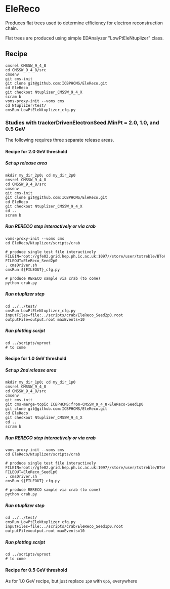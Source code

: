 # EleReco

Produces flat trees used to determine efficiency for electron reconstruction chain.

Flat trees are produced using simple EDAnalyzer "LowPtEleNtuplizer" class.

## Recipe

```
cmsrel CMSSW_9_4_8
cd CMSSW_9_4_8/src
cmsenv
git cms-init
git clone git@github.com:ICBPHCMS/EleReco.git
cd EleReco
git checkout Ntuplizer_CMSSW_9_4_X
scram b
voms-proxy-init --voms cms
cd Ntuplizer/test/
cmsRun LowPtEleNtuplizer_cfg.py
```

### Studies with trackerDrivenElectronSeed.MinPt = 2.0, 1.0, and 0.5 GeV

The following requires three separate release areas.

#### Recipe for 2.0 GeV threshold

##### Set up release area

```
mkdir my_dir_2p0; cd my_dir_2p0
cmsrel CMSSW_9_4_8
cd CMSSW_9_4_8/src
cmsenv
git cms-init
git clone git@github.com:ICBPHCMS/EleReco.git
cd EleReco
git checkout Ntuplizer_CMSSW_9_4_X
cd ..
scram b
```

##### Run RERECO step interactively or via crab 

```
voms-proxy-init --voms cms
cd EleReco/Ntuplizer/scripts/crab

# produce single test file interactively
FILEIN=root://gfe02.grid.hep.ph.ic.ac.uk:1097//store/user/tstreble/BToKee_Pythia/BToKee_Pythia_PUMix_18_03_18/180318_112206/0001/BToKee_PUMix_1460.root
FILEOUT=EleReco_Seed2p0
. cmsDriver.sh
cmsRun ${FILEOUT}_cfg.py

# produce RERECO sample via crab (to come)
python crab.py
```

##### Run ntuplizer step

```
cd ../../test/
cmsRun LowPtEleNtuplizer_cfg.py inputFiles=file:../scripts/crab/EleReco_Seed2p0.root outputFile=output.root maxEvents=10
```

##### Run plotting script

```
cd ../scripts/uproot
# to come
```

#### Recipe for 1.0 GeV threshold

##### Set up 2nd release area

```
mkdir my_dir_1p0; cd my_dir_1p0
cmsrel CMSSW_9_4_8
cd CMSSW_9_4_8/src
cmsenv
git cms-init
git cms-merge-topic ICBPHCMS:from-CMSSW_9_4_8-EleReco-Seed1p0
git clone git@github.com:ICBPHCMS/EleReco.git
cd EleReco
git checkout Ntuplizer_CMSSW_9_4_X
cd ..
scram b
```

##### Run RERECO step interactively or via crab 

```
voms-proxy-init --voms cms
cd EleReco/Ntuplizer/scripts/crab

# produce single test file interactively
FILEIN=root://gfe02.grid.hep.ph.ic.ac.uk:1097//store/user/tstreble/BToKee_Pythia/BToKee_Pythia_PUMix_18_03_18/180318_112206/0001/BToKee_PUMix_1460.root
FILEOUT=EleReco_Seed1p0
. cmsDriver.sh
cmsRun ${FILEOUT}_cfg.py

# produce RERECO sample via crab (to come)
python crab.py
```

##### Run ntuplizer step

```
cd ../../test/
cmsRun LowPtEleNtuplizer_cfg.py inputFiles=file:../scripts/crab/EleReco_Seed1p0.root outputFile=output.root maxEvents=10
```

##### Run plotting script

```
cd ../scripts/uproot
# to come
```

#### Recipe for 0.5 GeV threshold

As for 1.0 GeV recipe, but just replace ```1p0``` with ```0p5```, everywhere
